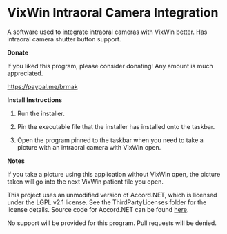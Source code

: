 # VixWin Intraoral Camera Integration
A software used to integrate intraoral cameras with VixWin better. Has intraoral camera shutter button support.

**Donate**

If you liked this program, please consider donating! Any amount is much appreciated.

https://paypal.me/brmak

**Install Instructions**

1. Run the installer.

2. Pin the executable file that the installer has installed onto the taskbar.

3. Open the program pinned to the taskbar when you need to take a picture with an intraoral camera with VixWin open.

**Notes**

If you take a picture using this application without VixWin open, the picture taken will go into the next VixWin patient file you open.

This project uses an unmodified version of Accord.NET, which is licensed under the LGPL v2.1 license. See the ThirdPartyLicenses folder for the license details. Source code for Accord.NET can be found [here](https://github.com/accord-net/framework).

No support will be provided for this program. Pull requests will be denied.
